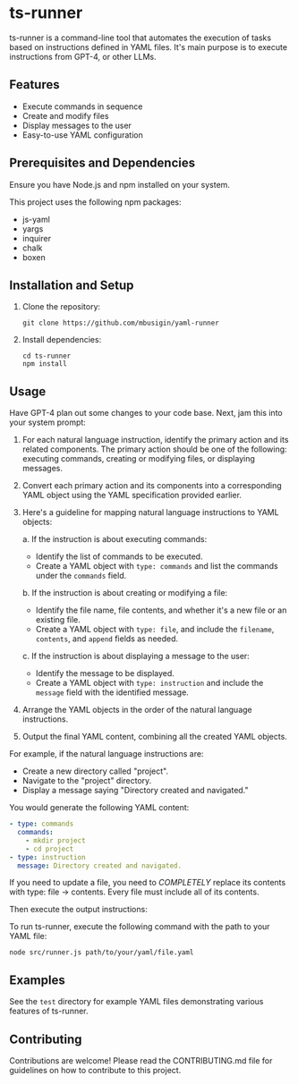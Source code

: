 # ts-runner

ts-runner is a command-line tool that automates the execution of tasks based on instructions defined in YAML files. It's main purpose is to execute instructions from GPT-4, or other LLMs.

## Features

- Execute commands in sequence
- Create and modify files
- Display messages to the user
- Easy-to-use YAML configuration

## Prerequisites and Dependencies

Ensure you have Node.js and npm installed on your system.

This project uses the following npm packages:
- js-yaml
- yargs
- inquirer
- chalk
- boxen

## Installation and Setup

1. Clone the repository:
   ```
   git clone https://github.com/mbusigin/yaml-runner
   ```
2. Install dependencies:
   ```
   cd ts-runner
   npm install
   ```

## Usage

Have GPT-4 plan out some changes to your code base. Next, jam this into your system prompt:

   1. For each natural language instruction, identify the primary action and its related components. The primary action should be one of the following: executing commands, creating or modifying files, or displaying messages.

   2. Convert each primary action and its components into a corresponding YAML object using the YAML specification provided earlier.

   3. Here's a guideline for mapping natural language instructions to YAML objects:

      a. If the instruction is about executing commands:
         - Identify the list of commands to be executed.
         - Create a YAML object with `type: commands` and list the commands under the `commands` field.

      b. If the instruction is about creating or modifying a file:
         - Identify the file name, file contents, and whether it's a new file or an existing file.
         - Create a YAML object with `type: file`, and include the `filename`, `contents`, and `append` fields as needed.

      c. If the instruction is about displaying a message to the user:
         - Identify the message to be displayed.
         - Create a YAML object with `type: instruction` and include the `message` field with the identified message.

   4. Arrange the YAML objects in the order of the natural language instructions.

   5. Output the final YAML content, combining all the created YAML objects.

   For example, if the natural language instructions are:
   - Create a new directory called "project".
   - Navigate to the "project" directory.
   - Display a message saying "Directory created and navigated."

   You would generate the following YAML content:

   ```yaml
   - type: commands
     commands:
       - mkdir project
       - cd project
   - type: instruction
     message: Directory created and navigated.
   ```

   If you need to update a file, you need to *COMPLETELY* replace its contents with type: file -> contents. Every file must include all of its contents.

Then execute the output instructions:

To run ts-runner, execute the following command with the path to your YAML file:
```
node src/runner.js path/to/your/yaml/file.yaml
```

## Examples

See the `test` directory for example YAML files demonstrating various features of ts-runner.

## Contributing

Contributions are welcome! Please read the CONTRIBUTING.md file for guidelines on how to contribute to this project.

